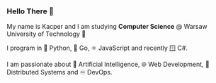 ### Hello There 🤠

My name is Kacper and I am studying **Computer Science** @ Warsaw University of Technology :rocket:

I program in 🐍 Python, 🐹 Go, ⚛️ JavaScript and recently 🪟 C#.  

I am passionate about 🧠 Artificial Intelligence, 🌐 Web Development, 🐳 Distributed Systems and ♾️ DevOps.

<!-- I program in  
* 🐍 Python  
* 🐹 Go
* 🪟 C# :C:
* ⚛️ JavaScript
* 🦀 Rust (at least I'd like to)  


I am passionate about   
* 🧠 Artificial Intelligence  
* 🤖 Computer Vision  
* 🌐 Web Development
* 🐳 Distributed Systems  
* ♾️ DevOps  
* 🧊 Computer Graphics  -->


<!--
My name is Kacper and I am studying **Computer Science** @ Warsaw University of Technology :rocket: with speciality in **Artificial Intelligence** :brain:

I am passionate about **DevOps** :whale: :cloud:, **Web Development** :snake: ⚛, **Computer Vision** :robot: and **Computer Graphics** :ice_cube:

If you'd like to contact me, feel free to reach out on [**LinkedIn**](https://www.linkedin.com/in/kacper-klassa/) :blue_square:

**kklassa/kklassa** is a ✨ _special_ ✨ repository because its `README.md` (this file) appears on your GitHub profile.

Here are some ideas to get you started:

- 🔭 I’m currently working on ...
- 🌱 I’m currently learning ...
- 👯 I’m looking to collaborate on ...
- 🤔 I’m looking for help with ...
- 💬 Ask me about ...
- 📫 How to reach me: ...
- 😄 Pronouns: ...
- ⚡ Fun fact: ...
-->
